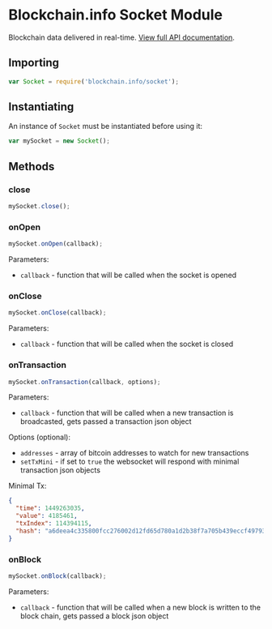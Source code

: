 
# Blockchain.info Socket Module

Blockchain data delivered in real-time. [View full API documentation](https://blockchain.info/api/api_websocket).

## Importing

```js
var Socket = require('blockchain.info/socket');
```

## Instantiating

An instance of `Socket` must be instantiated before using it:

```js
var mySocket = new Socket();
```

## Methods

### close

```js
mySocket.close();
```

### onOpen

```js
mySocket.onOpen(callback);
```

Parameters:

  * `callback` - function that will be called when the socket is opened

### onClose

```js
mySocket.onClose(callback);
```

Parameters:

  * `callback` - function that will be called when the socket is closed

### onTransaction

```js
mySocket.onTransaction(callback, options);
```

Parameters:

  * `callback` - function that will be called when a new transaction is broadcasted, gets passed a transaction json object

Options (optional):

  * `addresses` - array of bitcoin addresses to watch for new transactions
  * `setTxMini` - if set to `true` the websocket will respond with minimal transaction json objects

Minimal Tx:

```json
{
  "time": 1449263035,
  "value": 4185461,
  "txIndex": 114394115,
  "hash": "a6deea4c335800fcc276002d12fd65d780a1d2b38f7a705b439eccf497931393"
}
```

### onBlock

```js
mySocket.onBlock(callback);
```

Parameters:

  * `callback` - function that will be called when a new block is written to the block chain, gets passed a block json object

